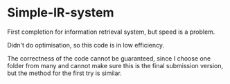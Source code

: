 # Simple-IR-system
First completion for information retrieval system, but speed is a problem.

Didn't do optimisation, so this code is in low efficiency.

The correctness of the code cannot be guaranteed, since I choose one folder from many and cannot make sure this is the final submission version, but the method for the first try is similar.

